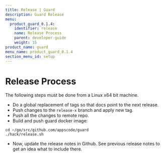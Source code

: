 ```yaml
---
title: Release | Guard
description: Guard Release
menu:
  product_guard_0.1.4:
    identifier: release
    name: Release Process
    parent: developer-guide
    weight: 15
product_name: guard
menu_name: product_guard_0.1.4
section_menu_id: setup
---
```


# Release Process

The following steps must be done from a Linux x64 bit machine.

- Do a global replacement of tags so that docs point to the next release.
- Push changes to the `release-x` branch and apply new tag.
- Push all the changes to remote repo.
- Build and push guard docker image:

```console
cd ~/go/src/github.com/appscode/guard
./hack/release.sh
```

- Now, update the release notes in Github. See previous release notes to get an idea what to include there.
